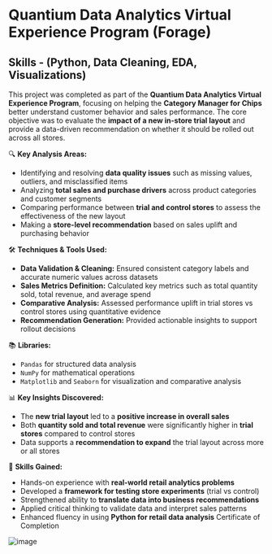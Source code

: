# Quantium Data Analytics Virtual Experience Program (Forage) 
## Skills - (Python, Data Cleaning, EDA, Visualizations)

This project was completed as part of the **Quantium Data Analytics Virtual Experience Program**, focusing on helping the **Category Manager for Chips** better understand customer behavior and sales performance. The core objective was to evaluate the **impact of a new in-store trial layout** and provide a data-driven recommendation on whether it should be rolled out across all stores.

🔍 **Key Analysis Areas:**

- Identifying and resolving **data quality issues** such as missing values, outliers, and misclassified items  
- Analyzing **total sales and purchase drivers** across product categories and customer segments  
- Comparing performance between **trial and control stores** to assess the effectiveness of the new layout  
- Making a **store-level recommendation** based on sales uplift and purchasing behavior
  
🛠️ **Techniques & Tools Used:**

- **Data Validation & Cleaning:** Ensured consistent category labels and accurate numeric values across datasets  
- **Sales Metrics Definition:** Calculated key metrics such as total quantity sold, total revenue, and average spend  
- **Comparative Analysis:** Assessed performance uplift in trial stores vs control stores using quantitative evidence  
- **Recommendation Generation:** Provided actionable insights to support rollout decisions

📚 **Libraries:**

- `Pandas` for structured data analysis  
- `NumPy` for mathematical operations  
- `Matplotlib` and `Seaborn` for visualization and comparative analysis

📊 **Key Insights Discovered:**

- The **new trial layout** led to a **positive increase in overall sales**  
- Both **quantity sold and total revenue** were significantly higher in **trial stores** compared to control stores  
- Data supports a **recommendation to expand** the trial layout across more or all stores

🎯 **Skills Gained:**

- Hands-on experience with **real-world retail analytics problems**  
- Developed a **framework for testing store experiments** (trial vs control)  
- Strengthened ability to **translate data into business recommendations**  
- Applied critical thinking to validate data and interpret sales patterns  
- Enhanced fluency in using **Python for retail data analysis**
Certificate of Completion

![image](https://github.com/user-attachments/assets/6c6b4b46-938d-4946-813a-6a668ac30197)
